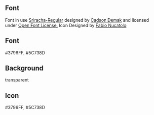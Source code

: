 ## Font


Font in use <a target="_blank" href="https://fonts.google.com/specimen/Sriracha">Sriracha-Regular</a> designed by
<a target="_blank" href="http://font.cadsondemak.com/foundry/">Cadson Demak</a>
and licensed under
<a target="_blank" href="http://scripts.sil.org/cms/scripts/page.php?site_id=nrsi&amp;id=OFL_web">Open Font License.</a>
Icon Designed by
<a target="_blank" href="https://thenounproject.com/fabio.nucatolo">Fabio Nucatolo</a>


## Font
  
  #3796FF, #5C738D

## Background
  
  transparent


## Icon
  
  #3796FF, #5C738D
